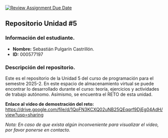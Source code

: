 [![Review Assignment Due Date](https://classroom.github.com/assets/deadline-readme-button-22041afd0340ce965d47ae6ef1cefeee28c7c493a6346c4f15d667ab976d596c.svg)](https://classroom.github.com/a/2ayy50q1)
## Repositorio Unidad #5
### Información del estudiante.
+ **Nombre:** Sebastián Pulgarín Castrillón.
+ **ID:**  000577197
### Descripción del repositorio.
Este es el repositorio de la Unidad 5 del curso de programación para el semestre 2025-2. En este espacio de almacenamiento virtual se puede encontrar lo desarrollado durante el curso: teoría, ejercicios y actividades de trabajo autónomo. Asímismo, se encuentra el RETO de esta unidad.

**Enlace al video de demostración del reto:** https://drive.google.com/file/d/1QoFN3KCXQ02uNB25QEqqrf9DjEg04AdH/view?usp=sharing

*Nota: En caso de que exista algún inconveniente para visualizar el video, por favor ponerse en contacto.*
